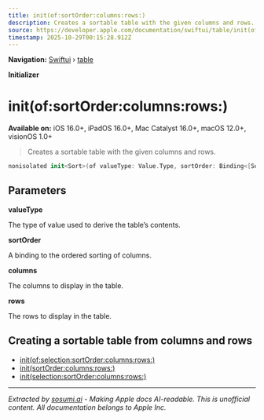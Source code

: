 ```yaml
---
title: init(of:sortOrder:columns:rows:)
description: Creates a sortable table with the given columns and rows.
source: https://developer.apple.com/documentation/swiftui/table/init(of:sortorder:columns:rows:)
timestamp: 2025-10-29T00:15:28.912Z
---
```


**Navigation:** [Swiftui](/documentation/swiftui) › [table](/documentation/swiftui/table)

**Initializer**

# init(of:sortOrder:columns:rows:)

**Available on:** iOS 16.0+, iPadOS 16.0+, Mac Catalyst 16.0+, macOS 12.0+, visionOS 1.0+

> Creates a sortable table with the given columns and rows.

```swift
nonisolated init<Sort>(of valueType: Value.Type, sortOrder: Binding<[Sort]>, @TableColumnBuilder<Value, Sort> columns: () -> Columns, @TableRowBuilder<Value> rows: () -> Rows) where Sort : SortComparator, Columns.TableRowValue == Sort.Compared
```

## Parameters

**valueType**

The type of value used to derive the table’s contents.



**sortOrder**

A binding to the ordered sorting of columns.



**columns**

The columns to display in the table.



**rows**

The rows to display in the table.



## Creating a sortable table from columns and rows

- [init(of:selection:sortOrder:columns:rows:)](/documentation/swiftui/table/init(of:selection:sortorder:columns:rows:))
- [init(sortOrder:columns:rows:)](/documentation/swiftui/table/init(sortorder:columns:rows:))
- [init(selection:sortOrder:columns:rows:)](/documentation/swiftui/table/init(selection:sortorder:columns:rows:))

---

*Extracted by [sosumi.ai](https://sosumi.ai) - Making Apple docs AI-readable.*
*This is unofficial content. All documentation belongs to Apple Inc.*
